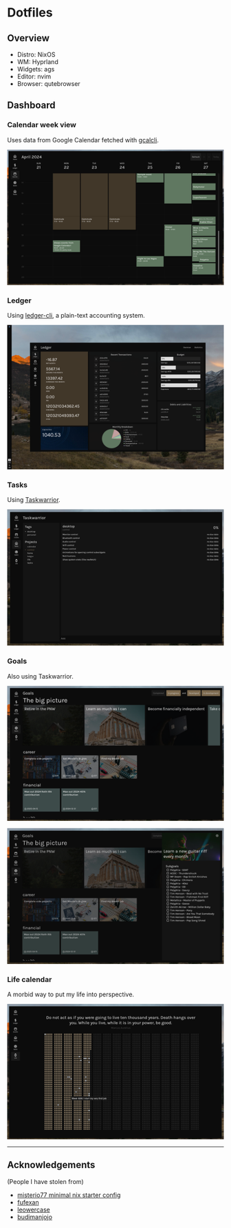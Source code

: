 
# Dotfiles

## Overview

- Distro: NixOS
- WM: Hyprland
- Widgets: ags
- Editor: nvim
- Browser: qutebrowser

## Dashboard

### Calendar week view
Uses data from Google Calendar fetched with [gcalcli](https://github.com/insanum/gcalcli).

![calendar-week-view](./ags-calendar.png)

### Ledger
Using [ledger-cli](https://github.com/ledger/ledger), a plain-text accounting system.

![ledger](./ags-ledger.png)

### Tasks
Using [Taskwarrior](https://github.com/GothenburgBitFactory/taskwarrior).

![tasks](./ags-tasks.png)

### Goals
Also using Taskwarrior.

![goals-1](./ags-goals-1.png)

![goals-2](./ags-goals-2.png)


### Life calendar
A morbid way to put my life into perspective.

![life calendar](./ags-life-calendar.png)

---

## Acknowledgements
(People I have stolen from)
- [misterio77 minimal nix starter config](https://github.com/Misterio77/nix-starter-configs)
- [fufexan](https://github.com/fufexan/dotfiles)
- [leowercase](https://github.com/leowercase/dotfiles)
- [budimanjojo](https://github.com/budimanjojo/dotfiles)
